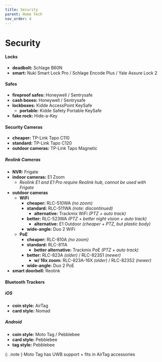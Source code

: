 ```yaml
---
title: Security
parent: Home Tech
nav_order: 4
---
```

# Security

#### Locks

- **deadbolt:** Schlage B60N
- **smart:** Nuki Smart Lock Pro / Schlage Encode Plus / Yale Assure Lock 2

#### Safes

- **fireproof safes:** Honeywell / Sentrysafe
- **cash boxes:** Honeywell / Sentrysafe
- **lockboxes:** Kidde AccessPoint KeySafe
	- **portable:** Kidde Safety Portable KeySafe
- **fake rock:** Hide-a-Key

#### Security Cameras

- **cheaper:** TP-Link Tapo C110
- **standard:** TP-Link Tapo C120
- **outdoor cameras:** TP-Link Tapo Magnetic

##### Reolink Cameras

- **NVR:** Frigate
- **indoor cameras:** E1 Zoom
	- *Reolink E1 and E1 Pro require Reolink hub, cannot be used with Frigate*
- **outdoor cameras**  
	- **WiFi**
		- **cheaper:** RLC-510WA *(no zoom)*
		- **standard:** RLC-511WA *(note: discontinued)*
			- **alternative:** Trackmix WiFi *(PTZ + auto track)*
		- **better:** RLC-523WA *(PTZ + better night vision + auto track)*
			- **alternative:** E1 Outdoor *(cheaper + PTZ, but plastic body)*
		- **wide-angle:** Duo 2 WiFi
	- **PoE**
		- **cheaper:** RLC-810A *(no zoom)*
		- **standard:** RLC-811A
			- **better alternative:** Trackmix PoE *(PTZ + auto track)*
		- **better:** RLC-823A *(older)* / RLC-823S1 *(newer)*
			- **w/ 16x zoom:** RLC-823A-16X *(older)* / RLC-823S2 *(newer)*
		- **wide-angle:** Duo 2 PoE
- **smart doorbell:** Reolink

#### Bluetooth Trackers

##### iOS

- **coin style:** AirTag
- **card style:** Nomad

##### Android

- **coin style:** Moto Tag / Pebblebee
- **card style:** Pebblebee
- **tag style:** Pebblebee

{: .note }
Moto Tag has UWB support + fits in AirTag accessories
